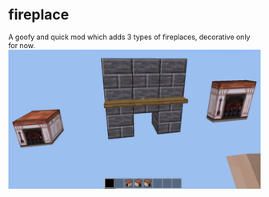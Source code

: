 # fireplace
A goofy and quick mod which adds 3 types of fireplaces, decorative only for now.
![Preview](https://github.com/TumeniNodes/fireplace/blob/master/screenshot.png)
